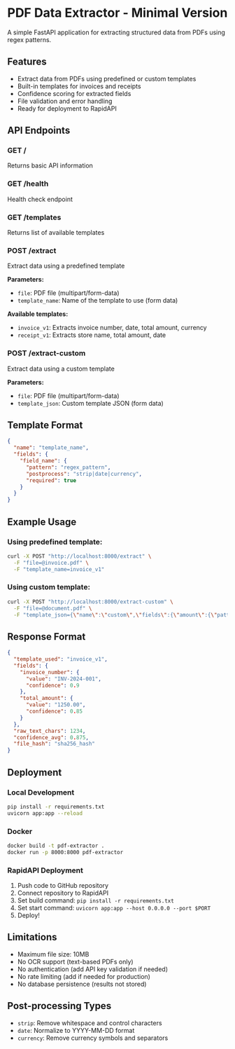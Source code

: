 # PDF Data Extractor - Minimal Version

A simple FastAPI application for extracting structured data from PDFs using regex patterns.

## Features

- Extract data from PDFs using predefined or custom templates
- Built-in templates for invoices and receipts
- Confidence scoring for extracted fields
- File validation and error handling
- Ready for deployment to RapidAPI

## API Endpoints

### GET /
Returns basic API information

### GET /health
Health check endpoint

### GET /templates
Returns list of available templates

### POST /extract
Extract data using a predefined template

**Parameters:**
- `file`: PDF file (multipart/form-data)
- `template_name`: Name of the template to use (form data)

**Available templates:**
- `invoice_v1`: Extracts invoice number, date, total amount, currency
- `receipt_v1`: Extracts store name, total amount, date

### POST /extract-custom
Extract data using a custom template

**Parameters:**
- `file`: PDF file (multipart/form-data)
- `template_json`: Custom template JSON (form data)

## Template Format

```json
{
  "name": "template_name",
  "fields": {
    "field_name": {
      "pattern": "regex_pattern",
      "postprocess": "strip|date|currency",
      "required": true
    }
  }
}
```

## Example Usage

### Using predefined template:
```bash
curl -X POST "http://localhost:8000/extract" \
  -F "file=@invoice.pdf" \
  -F "template_name=invoice_v1"
```

### Using custom template:
```bash
curl -X POST "http://localhost:8000/extract-custom" \
  -F "file=@document.pdf" \
  -F "template_json={\"name\":\"custom\",\"fields\":{\"amount\":{\"pattern\":\"Total: (?P<value>\\d+\\.\\d+)\",\"postprocess\":\"currency\",\"required\":true}}}"
```

## Response Format

```json
{
  "template_used": "invoice_v1",
  "fields": {
    "invoice_number": {
      "value": "INV-2024-001",
      "confidence": 0.9
    },
    "total_amount": {
      "value": "1250.00",
      "confidence": 0.85
    }
  },
  "raw_text_chars": 1234,
  "confidence_avg": 0.875,
  "file_hash": "sha256_hash"
}
```

## Deployment

### Local Development
```bash
pip install -r requirements.txt
uvicorn app:app --reload
```

### Docker
```bash
docker build -t pdf-extractor .
docker run -p 8000:8000 pdf-extractor
```

### RapidAPI Deployment
1. Push code to GitHub repository
2. Connect repository to RapidAPI
3. Set build command: `pip install -r requirements.txt`
4. Set start command: `uvicorn app:app --host 0.0.0.0 --port $PORT`
5. Deploy!

## Limitations

- Maximum file size: 10MB
- No OCR support (text-based PDFs only)
- No authentication (add API key validation if needed)
- No rate limiting (add if needed for production)
- No database persistence (results not stored)

## Post-processing Types

- `strip`: Remove whitespace and control characters
- `date`: Normalize to YYYY-MM-DD format
- `currency`: Remove currency symbols and separators
